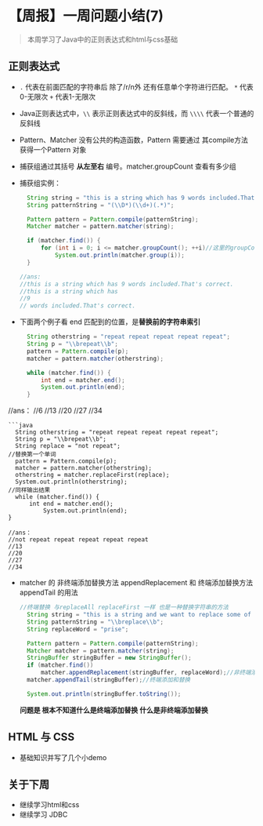 # 【周报】一周问题小结(7)

> 本周学习了Java中的正则表达式和html与css基础

## 正则表达式

- `.` 代表在前面匹配的字符串后 除了/r/n外 还有任意单个字符进行匹配。 `*` 代表0-无限次 `+` 代表1-无限次

- Java正则表达式中，`\\` 表示正则表达式中的反斜线，而 `\\\\` 代表一个普通的反斜线

- Pattern、Matcher 没有公共的构造函数，Pattern 需要通过 其compile方法 获得一个Pattern 对象

- 捕获组通过其括号 **从左至右** 编号。matcher.groupCount 查看有多少组

- 捕获组实例：

  ```java
  	String string = "this is a string which has 9 words included.That's correct.";
  	String patternString = "(\\D*)(\\d+)(.*)";
  
  	Pattern pattern = Pattern.compile(patternString);
  	Matcher matcher = pattern.matcher(string);
  
  	if (matcher.find()) {
  		for (int i = 0; i <= matcher.groupCount(); ++i)//这里的groupCount 是 3
  			System.out.println(matcher.group(i));
  	}
  
  //ans:
  //this is a string which has 9 words included.That's correct.
  //this is a string which has 
  //9
  // words included.That's correct.
  ```
- 下面两个例子看 end 匹配到的位置，是**替换前的字符串索引**
  ```java
  	String otherstring = "repeat repeat repeat repeat repeat";
  	String p = "\\brepeat\\b";
  	pattern = Pattern.compile(p);
  	matcher = pattern.matcher(otherstring);
  
  	while (matcher.find()) {
  		int end = matcher.end();
  		System.out.println(end);
  	}
//ans：
//6
//13
//20
//27
//34
  ```
  ```java
  	String otherstring = "repeat repeat repeat repeat repeat";
  	String p = "\\brepeat\\b";
  	String replace = "not repeat";
  //替换第一个单词
  	pattern = Pattern.compile(p);
  	matcher = pattern.matcher(otherstring);
  	otherstring = matcher.replaceFirst(replace);
  	System.out.println(otherstring);
  //同样输出结果
  	while (matcher.find()) {
  		int end = matcher.end();
			System.out.println(end);
  }
  
  //ans：
  //not repeat repeat repeat repeat repeat
  //13
  //20
  //27
  //34
  ```

- matcher 的 非终端添加替换方法 appendReplacement 和 终端添加替换方法 appendTail 的用法

  ```java
  //终端替换 与replaceAll replaceFirst 一样 也是一种替换字符串的方法
  	String string = "this is a string and we want to replace some of the words.";
  	String patternString = "\\breplace\\b";
  	String replaceWord = "prise";
  
  	Pattern pattern = Pattern.compile(patternString);
  	Matcher matcher = pattern.matcher(string);
  	StringBuffer stringBuffer = new StringBuffer();
  	if (matcher.find())
  		matcher.appendReplacement(stringBuffer, replaceWord);//非终端添加和替换
  	matcher.appendTail(stringBuffer);//终端添加和替换
  
  	System.out.println(stringBuffer.toString());
  ```

  **问题是 根本不知道什么是终端添加替换 什么是非终端添加替换**



## HTML 与 CSS

- 基础知识并写了几个小demo







## 关于下周

- 继续学习html和css
- 继续学习 JDBC